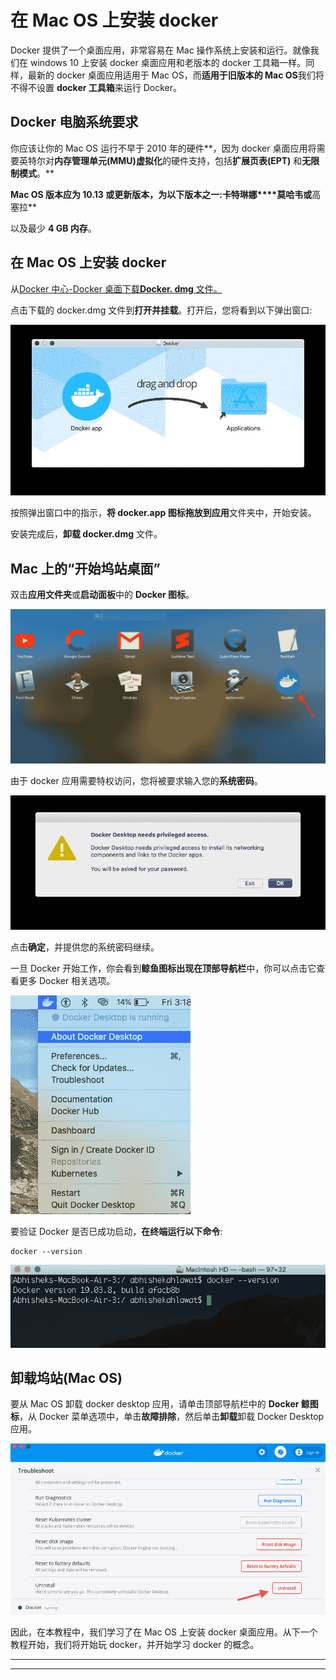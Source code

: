 # 在 Mac OS 上安装 docker

Docker 提供了一个桌面应用，非常容易在 Mac 操作系统上安装和运行。就像我们在 windows 10 上安装 docker 桌面应用和老版本的 docker 工具箱一样。同样，最新的 docker 桌面应用适用于 Mac OS，而**适用于旧版本的 Mac OS**我们将不得不设置 **docker 工具箱**来运行 Docker。

## Docker 电脑系统要求

你应该让你的 Mac OS 运行不早于 2010 年的硬件**，因为 docker 桌面应用将需要英特尔对**内存管理单元(MMU)虚拟化**的硬件支持，包括**扩展页表(EPT)** 和**无限制模式**。**

 **Mac OS **版本应为 10.13 或更新版本**，为以下版本之一:**卡特琳娜****莫哈韦**或**高塞拉**

以及最少 **4 GB 内存**。

## 在 Mac OS 上安装 docker

从[Docker 中心-Docker 桌面下载**Docker. dmg** 文件。](https://hub.docker.com/editions/community/docker-ce-desktop-mac/)

点击下载的 docker.dmg 文件到**打开并挂载**。打开后，您将看到以下弹出窗口:

![Install docker desktop for Mac OS](img/f958ad27998c0d3085fbe6433f34af85.png)

按照弹出窗口中的指示，**将 docker.app 图标拖放到应用**文件夹中，开始安装。

安装完成后，**卸载 docker.dmg** 文件。

## Mac 上的“开始坞站桌面”

双击**应用文件夹**或**启动面板**中的 **Docker 图标**。

![start docker desktop on mac os](img/27ce38bd3488e8a741bd78fadca33ac3.png)

由于 docker 应用需要特权访问，您将被要求输入您的**系统密码**。

![start docker desktop app on mac os](img/299407ff431f4199aa8ed713f00860cf.png)

点击**确定**，并提供您的系统密码继续。

一旦 Docker 开始工作，你会看到**鲸鱼图标出现在顶部导航栏**中，你可以点击它查看更多 Docker 相关选项。

![start docker on mac OS](img/4069dead907f512780f8a72c8ec173fc.png)

要验证 Docker 是否已成功启动，**在终端运行以下命令**:

```
docker --version
```

![docker --version command output](img/2cf82a9fa0ec6f5c2fadfc882ea14b25.png)

## 卸载坞站(Mac OS)

要从 Mac OS 卸载 docker desktop 应用，请单击顶部导航栏中的 **Docker 鲸图标**，从 Docker 菜单选项中，单击**故障排除**，然后单击**卸载**卸载 Docker Desktop 应用。

![Uninstalling docker from Mac OS](img/b6af9646fb4a63220ff24f43d716f0d1.png)

因此，在本教程中，我们学习了在 Mac OS 上安装 docker 桌面应用。从下一个教程开始，我们将开始玩 docker，并开始学习 docker 的概念。

* * *

* * ***